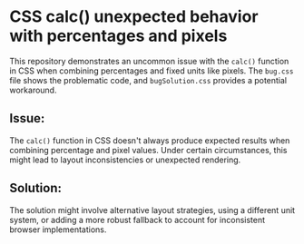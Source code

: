 # CSS calc() unexpected behavior with percentages and pixels
This repository demonstrates an uncommon issue with the `calc()` function in CSS when combining percentages and fixed units like pixels.  The `bug.css` file shows the problematic code, and `bugSolution.css` provides a potential workaround.

## Issue:
The `calc()` function in CSS doesn't always produce expected results when combining percentage and pixel values.  Under certain circumstances, this might lead to layout inconsistencies or unexpected rendering.

## Solution:
The solution might involve alternative layout strategies, using a different unit system, or adding a more robust fallback to account for inconsistent browser implementations.